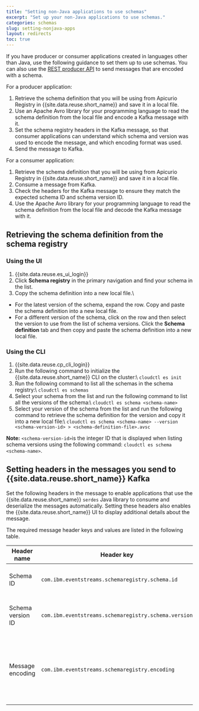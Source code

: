 ```yaml
---
title: "Setting non-Java applications to use schemas"
excerpt: "Set up your non-Java applications to use schemas."
categories: schemas
slug: setting-nonjava-apps
layout: redirects
toc: true
---
```


If you have producer or consumer applications created in languages other than Java, use the following guidance to set them up to use schemas. You can also use the [REST producer API](../using-with-rest-producer) to send messages that are encoded with a schema.


For a producer application:
1. Retrieve the schema definition that you will be using from Apicurio Registry in {{site.data.reuse.short_name}} and save it in a local file.
2. Use an Apache Avro library for your programming language to read the schema definition from the local file and encode a Kafka message with it.
3. Set the schema registry headers in the Kafka message, so that consumer applications can understand which schema and version was used to encode the message, and which encoding format was used.
4. Send the message to Kafka.

For a consumer application:
1. Retrieve the schema definition that you will be using from Apicurio Registry in {{site.data.reuse.short_name}} and save it in a local file.
2. Consume a message from Kafka.
3. Check the headers for the Kafka message to ensure they match the expected schema ID and schema version ID.
4. Use the Apache Avro library for your programming language to read the schema definition from the local file and decode the Kafka message with it.



## Retrieving the schema definition from the schema registry

### Using the UI

1. {{site.data.reuse.es_ui_login}}
2. Click **Schema registry** in the primary navigation and find your schema in the list.
3. Copy the schema definition into a new local file.\\
  - For the latest version of the schema, expand the row. Copy and paste the schema definition into a new local file.
  - For a different version of the schema, click on the row and then select the version to use from the list of schema versions. Click the **Schema definition** tab and then copy and paste the schema definition into a new local file.

### Using the CLI

1. {{site.data.reuse.cp_cli_login}}
2. Run the following command to initialize the {{site.data.reuse.short_name}} CLI on the cluster:\\
    `cloudctl es init`
3. Run the following command to list all the schemas in the schema registry:\\
    `cloudctl es schemas`
4. Select your schema from the list and run the following command to list all the versions of the schema:\\
    `cloudctl es schema <schema-name>`
5. Select your version of the schema from the list and run the following command to retrieve the schema definition for the version and copy it into a new local file:\\
    `cloudctl es schema <schema-name> --version <schema-version-id> > <schema-definition-file>.avsc`

**Note:** `<schema-version-id>`is the integer ID that is displayed when listing schema versions using the following command:
`cloudctl es schema <schema-name>`.

## Setting headers in the messages you send to {{site.data.reuse.short_name}} Kafka

Set the following headers in the message to enable applications that use the {{site.data.reuse.short_name}} `serdes` Java library to consume and deserialize the messages automatically. Setting these headers also enables the {{site.data.reuse.short_name}} UI to display additional details about the message.

The required message header keys and values are listed in the following table.

Header name       | Header key                                           | Header value
------------------|------------------------------------------------------|-------------
Schema ID         | `com.ibm.eventstreams.schemaregistry.schema.id`      | The schema ID as a string.
Schema version ID | `com.ibm.eventstreams.schemaregistry.schema.version` | The schema version ID as a string.
Message encoding  | `com.ibm.eventstreams.schemaregistry.encoding`       | Either `JSON` for Avro JSON encoding, or `BINARY` for Avro binary encoding.

